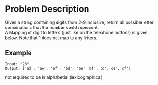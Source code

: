 # Problem Description

Given a string containing digits from 2-9 inclusive, return all possible letter combinations that the number could represent.
<br>
A Mapping of digit to letters (just like on the telephone buttons) is given below. Note that 1 does not map to any letters.

## Example

```
Input: "23"
Output: ['ad', 'ae', 'af', 'bd', 'be', bf', cd', ce', cf']
```

not required to be in alphabetial (lexicographical)
